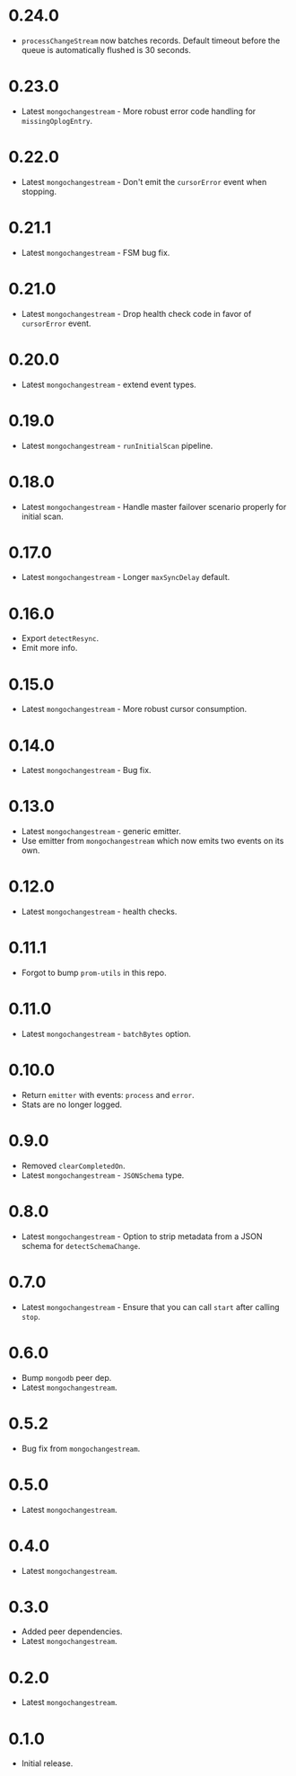 # 0.24.0

- `processChangeStream` now batches records. Default timeout before the queue is automatically
flushed is 30 seconds.

# 0.23.0

- Latest `mongochangestream` - More robust error code handling for `missingOplogEntry`.

# 0.22.0

- Latest `mongochangestream` - Don't emit the `cursorError` event when stopping.

# 0.21.1

- Latest `mongochangestream` - FSM bug fix.

# 0.21.0

- Latest `mongochangestream` - Drop health check code in favor of `cursorError` event.

# 0.20.0

- Latest `mongochangestream` - extend event types.

# 0.19.0

- Latest `mongochangestream` - `runInitialScan` pipeline.

# 0.18.0

- Latest `mongochangestream` - Handle master failover scenario properly for initial scan.

# 0.17.0

- Latest `mongochangestream` - Longer `maxSyncDelay` default.

# 0.16.0

- Export `detectResync`.
- Emit more info.

# 0.15.0

- Latest `mongochangestream` - More robust cursor consumption.

# 0.14.0

- Latest `mongochangestream` - Bug fix.

# 0.13.0

- Latest `mongochangestream` - generic emitter.
- Use emitter from `mongochangestream` which now emits two events on its own.

# 0.12.0

- Latest `mongochangestream` - health checks.

# 0.11.1

- Forgot to bump `prom-utils` in this repo.

# 0.11.0

- Latest `mongochangestream` - `batchBytes` option.

# 0.10.0

- Return `emitter` with events: `process` and `error`.
- Stats are no longer logged.

# 0.9.0

- Removed `clearCompletedOn`.
- Latest `mongochangestream` - `JSONSchema` type.

# 0.8.0

- Latest `mongochangestream` - Option to strip metadata from a JSON schema for `detectSchemaChange`.

# 0.7.0

- Latest `mongochangestream` - Ensure that you can call `start` after calling `stop`.

# 0.6.0

- Bump `mongodb` peer dep.
- Latest `mongochangestream`.

# 0.5.2

- Bug fix from `mongochangestream`.

# 0.5.0

- Latest `mongochangestream`.

# 0.4.0

- Latest `mongochangestream`.

# 0.3.0

- Added peer dependencies.
- Latest `mongochangestream`.

# 0.2.0

- Latest `mongochangestream`.

# 0.1.0

- Initial release.
